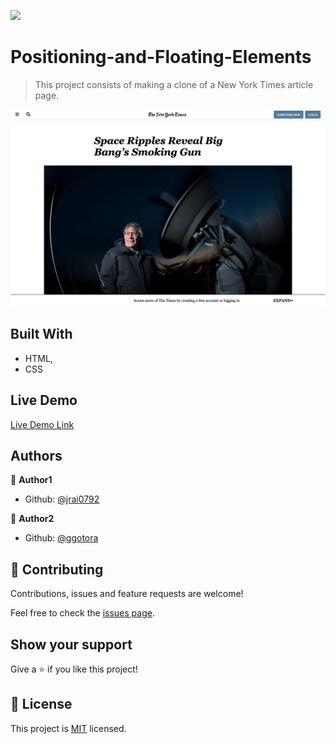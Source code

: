 ![](https://img.shields.io/badge/Microverse-blueviolet)

# Positioning-and-Floating-Elements

> This project consists of making a clone of a New York Times article page.

![screenshot](./screenshot.png)

## Built With

- HTML,
- CSS

## Live Demo

[Live Demo Link](https://raw.githack.com/jrai0792/Positioning-and-Floating-Elements/nyt-feature-branch/index.html)


## Authors

👤 **Author1**

- Github: [@jrai0792](https://github.com/jrai0792)

👤 **Author2**

- Github: [@ggotora](https://github.com/ggotora)

## 🤝 Contributing

Contributions, issues and feature requests are welcome!

Feel free to check the [issues page](issues/).

## Show your support

Give a ⭐️ if you like this project!

## 📝 License

This project is [MIT](lic.url) licensed.
